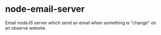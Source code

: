 # node-email-server
Email nodeJS server which send an email when something is "change" on an observe website.
